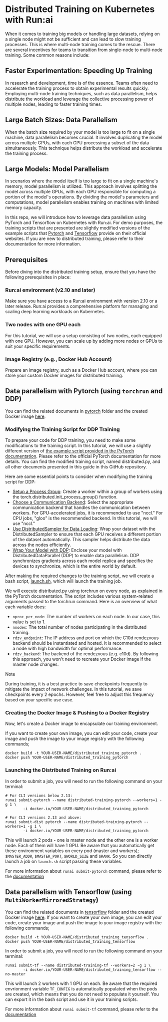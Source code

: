 # Distributed Training on Kubernetes with Run:ai

When it comes to training big models or handling large datasets, relying on a single node might not be sufficient and can lead to slow training processes. This is where multi-node training comes to the rescue. There are several incentives for teams to transition from single-node to multi-node training. Some common reasons include:

## Faster Experimentation: Speeding Up Training
In research and development, time is of the essence. Teams often need to accelerate the training process to obtain experimental results quickly. Employing multi-node training techniques, such as data parallelism, helps distribute the workload and leverage the collective processing power of multiple nodes, leading to faster training times.

## Large Batch Sizes: Data Parallelism
When the batch size required by your model is too large to fit on a single machine, data parallelism becomes crucial. It involves duplicating the model across multiple GPUs, with each GPU processing a subset of the data simultaneously. This technique helps distribute the workload and accelerate the training process.

## Large Models: Model Parallelism
In scenarios where the model itself is too large to fit on a single machine's memory, model parallelism is utilized. This approach involves splitting the model across multiple GPUs, with each GPU responsible for computing a portion of the model's operations. By dividing the model's parameters and computations, model parallelism enables training on machines with limited memory capacity.


In this repo, we will introduce how to leverage data parallelism using PyTorch and Tensorflow on Kubernetes with Run:ai. For demo purposes, the training scripts that are presented are slightly modified versions of the example scripts that [Pytorch](https://pytorch.org/tutorials/intermediate/ddp_series_multinode.html) and [Tensorflow](https://www.tensorflow.org/guide/distributed_training) provide on their official websites. If you are new to distributed training, please refer to their documentation for more information.

## Prerequisites

Before diving into the distributed training setup, ensure that you have the following prerequisites in place:

### Run:ai environment (v2.10 and later)
Make sure you have access to a Run:ai environment with version 2.10 or a later release. Run:ai provides a comprehensive platform for managing and scaling deep learning workloads on Kubernetes.
### Two nodes with one GPU each 
For this tutorial, we will use a setup consisting of two nodes, each equipped with one GPU. However, you can scale up by adding more nodes or GPUs to suit your specific requirements.
### Image Registry (e.g., Docker Hub Account)
Prepare an image registry, such as a Docker Hub account, where you can store your custom Docker images for distributed training.

## Data parallelism with Pytorch (using `torchrun` and DDP)

You can find the related documents in [pytorch](https://github.com/EkinKarabulut/distributed_training_with-Run-ai/tree/main/pytorch) folder and the created Docker image [here](https://hub.docker.com/repository/docker/ekink/distributed_training_pytorch/general). 

### Modifying the Training Script for DDP Training

To prepare your code for DDP training, you need to make some modifications to the training script. In this tutorial, we will use a slightly different version of [the example script provided in the PyTorch documentation](https://github.com/pytorch/examples/tree/main/distributed/ddp-tutorial-series). Please refer to the official PyTorch documentation for more details. You can find the modified training script, named distributed.py, and all other documents presented in this guide in this GitHub repository.

Here are some essential points to consider when modifying the training script for DDP:

- [Setup a Process Group](https://github.com/EkinKarabulut/distributed_training_with_runai/blob/409178fe291276e0ab870395747f7c50d5d70c76/pytorch/distributed.py#L26): Create a worker within a group of workers using the torch.distributed.init_process_group() function.
- [Choose a Communication Backend](https://github.com/EkinKarabulut/distributed_training_with_runai/blob/409178fe291276e0ab870395747f7c50d5d70c76/pytorch/distributed.py#L26): Select the appropriate communication backend that handles the communication between workers. For GPU-accelerated jobs, it is recommended to use "nccl." For CPU jobs, "gloo" is the recommended backend. In this tutorial, we will use "nccl."
- [Use DistributedSampler for Data Loading](https://github.com/EkinKarabulut/distributed_training_with_runai/blob/409178fe291276e0ab870395747f7c50d5d70c76/pytorch/distributed.py#L104): Wrap your dataset with the DistributedSampler to ensure that each GPU receives a different portion of the dataset automatically. This sampler helps distribute the data across the nodes efficiently.
- [Wrap Your Model with DDP](https://github.com/EkinKarabulut/distributed_training_with_runai/blob/409178fe291276e0ab870395747f7c50d5d70c76/pytorch/distributed.py#L50): Enclose your model with DistributedDataParallel (DDP) to enable data parallelism. DDP synchronizes gradients across each model replica and specifies the devices to synchronize, which is the entire world by default.

After making the required changes to the training script, we will create a bash script, [launch.sh](https://github.com/EkinKarabulut/distributed_training_with_runai/blob/main/pytorch/launch.sh), which will launch the training job.

We will execute distributed.py using torchrun on every node, as explained in the PyTorch documentation. The script includes various system-related arguments passed to the torchrun command. Here is an overview of what each variable does:

- `nproc_per_node`: The number of workers on each node. In our case, this value is set to 1.
- `nnodes`: The total number of nodes participating in the distributed training.
- `rdzv_endpoint`: The IP address and port on which the C10d rendezvous backend should be instantiated and hosted. It is recommended to select a node with high bandwidth for optimal performance.
- `rdzv_backend`: The backend of the rendezvous (e.g. c10d).
By following this approach, you won't need to recreate your Docker image if the master node changes.

> [!NOTE]
> During training, it is a best practice to save checkpoints frequently to mitigate the impact of network challenges. In this tutorial, we save checkpoints every 2 epochs. However, feel free to adjust this frequency based on your specific use case.

### Creating the Docker Image & Pushing to a Docker Registry

Now, let's create a Docker image to encapsulate our training environment. 

If you want to create your own image, you can edit your code, create your image and push the image to your image registry with the following commands; 

```
docker build -t YOUR-USER-NAME/distributed_training_pytorch .
docker push YOUR-USER-NAME/distributed_training_pytorch
```

### Launching the Distributed Training on Run:ai

In order to submit a job, you will need to run the following command on your terminal:

```
# For CLI versions below 2.13:
runai submit-pytorch --name distributed-training-pytorch --workers=1 -g 1 \
        -i docker.io/YOUR-USER-NAME/distributed_training_pytorch

# For CLI versions 2.13 and above:
runai submit-dist pytorch --name distributed-training-pytorch --workers=1 -g 1 \
        -i docker.io/YOUR-USER-NAME/distributed_training_pytorch       
```

This will launch 2 pods - one is master node and the other one is a worker node. Each of them will have 1 GPU. Be aware that you automatically get these environment variables on every pod (master and workers); `$MASTER_ADDR`, `$MASTER_PORT`, `$WORLD_SIZE` and `$RANK`. So you can directly launch a job on `launch.sh` script passing these variables.

For more information about `runai submit-pytorch` command, please refer to the [documentation](https://docs.run.ai/v2.10/Researcher/cli-reference/runai-submit-pytorch/)

## Data parallelism with Tensorflow (using `MultiWorkerMirroredStrategy`)

You can find the related documents in [tensorflow](https://github.com/EkinKarabulut/distributed_training_with-Run-ai/tree/main/tensorflow) folder and the created Docker image [here](https://hub.docker.com/repository/docker/ekink/distributed_training_tensorflow/general). If you want to create your own image, you can edit your code, create your image and push the image to your image registry with the following commands; 

```
docker build -t YOUR-USER-NAME/distributed_training_tensorflow .
docker push YOUR-USER-NAME/distributed_training_tensorflow
```

In order to submit a job, you will need to run the following command on your terminal:

```
runai submit-tf --name distributed-training-tf --workers=2 -g 1 \
        -i docker.io/YOUR-USER-NAME/distributed_training_tensorflow --no-master
```

This will launch 2 workers with 1 GPU on each. Be aware that the required envrionment variable `TF_CONFIG` is automatically populated when the pods are created, which means that you do not need to populate it yourself. You can export it in the bash script and use it in your training scripts.

For more information about `runai submit-tf` command, please refer to the [documentation](https://docs.run.ai/v2.10/Researcher/cli-reference/runai-submit-tf/)
